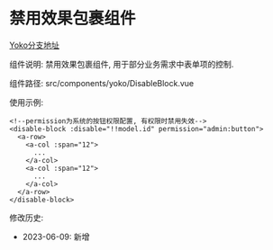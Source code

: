 # 禁用效果包裹组件

[Yoko分支地址](https://github.com/yoko-murasame/ant-design-vue-jeecg/tree/yoko)

组件说明: 禁用效果包裹组件, 用于部分业务需求中表单项的控制.

组件路径: src/components/yoko/DisableBlock.vue

使用示例:
```vue
<!--permission为系统的按钮权限配置, 有权限时禁用失效-->
<disable-block :disable="!!model.id" permission="admin:button">
  <a-row>
    <a-col :span="12">
      ...
    </a-col>
    <a-col :span="12">
      ...
    </a-col>
  </a-row>
</disable-block>
```

修改历史:
* 2023-06-09: 新增

